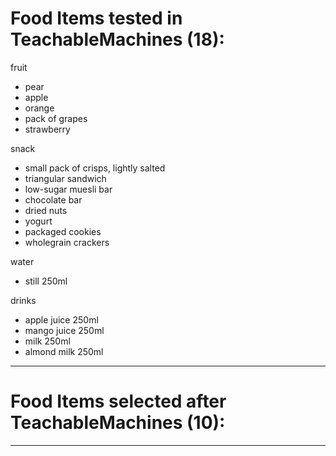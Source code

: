 # Food Items tested in TeachableMachines (18):

fruit
- pear
- apple
- orange
- pack of grapes
- strawberry

snack
- small pack of crisps, lightly salted
- triangular sandwich
- low-sugar muesli bar
- chocolate bar
- dried nuts
- yogurt
- packaged cookies
- wholegrain crackers

water
- still 250ml

drinks
- apple juice 250ml
- mango juice 250ml
- milk 250ml
- almond milk 250ml

---

# Food Items selected after TeachableMachines (10):



---


